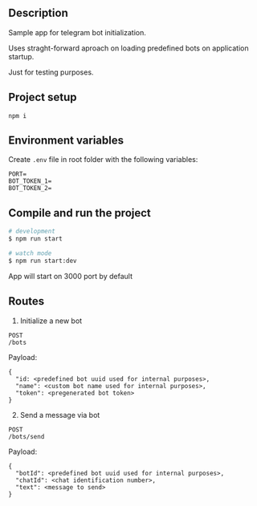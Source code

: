 ## Description

Sample app for telegram bot initialization.

Uses straght-forward aproach on loading predefined bots on application startup.

Just for testing purposes.

## Project setup

```
npm i
```

## Environment variables
Create `.env` file in root folder with the following variables:
```
PORT=
BOT_TOKEN_1=
BOT_TOKEN_2=
```

## Compile and run the project

```bash
# development
$ npm run start

# watch mode
$ npm run start:dev

```

App will start on 3000 port by default

## Routes
1. Initialize a new bot
```
POST
/bots
```
Payload:
```
{
  "id: <predefined bot uuid used for internal purposes>,
  "name": <custom bot name used for internal purposes>,
  "token": <pregenerated bot token>
}
```

2. Send a message via bot
```
POST
/bots/send
```
Payload:
```
{
  "botId": <predefined bot uuid used for internal purposes>,
  "chatId": <chat identification number>,
  "text": <message to send>
}
```
